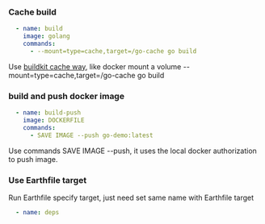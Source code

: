 ### Cache build
```yaml
  - name: build
    image: golang
    commands:
      - --mount=type=cache,target=/go-cache go build
```
Use [buildkit cache way](https://github.com/moby/buildkit/blob/master/frontend/dockerfile/docs/syntax.md#run---mounttypecache), like docker mount a volume
--mount=type=cache,target=/go-cache go build

### build and push docker image
```yaml
  - name: build-push
    image: DOCKERFILE
    commands:
      - SAVE IMAGE --push go-demo:latest
```
Use commands SAVE IMAGE --push, it uses the local docker authorization to push image.

### Use Earthfile target
Run Earthfile specify target, just need set same name with Earthfile target
```yaml
  - name: deps
```